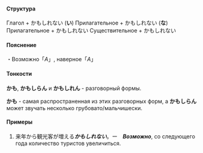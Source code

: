 #### Структура
Глагол + かもしれない
(**い**) Прилагательное + かもしれない
(**な**) Прилагательное + かもしれない
Существительное + かもしれない
#### Пояснение
・Возможно「*A*」, наверное「*A*」
#### Тонкости
**かも**, **かもしらん** и **かもしれん** - разговорный формы. 

**かも** - самая распространенная из этих разговорных форм, а **かもしらん** может звучать несколько грубовато/мальчишески.
#### Примеры
1. 来年から観光客が増える***かもしれない***。ー　***Возможно***,  со следующего года количество туристов увеличиться.